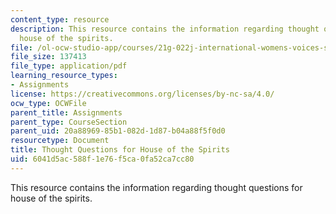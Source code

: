 ```yaml
---
content_type: resource
description: This resource contains the information regarding thought questions for
  house of the spirits.
file: /ol-ocw-studio-app/courses/21g-022j-international-womens-voices-spring-2004/6041d5ac588f1e76f5ca0fa52ca7cc80_MIT21G_022JS04_f_hu.pdf
file_size: 137413
file_type: application/pdf
learning_resource_types:
- Assignments
license: https://creativecommons.org/licenses/by-nc-sa/4.0/
ocw_type: OCWFile
parent_title: Assignments
parent_type: CourseSection
parent_uid: 20a88969-85b1-082d-1d87-b04a88f5f0d0
resourcetype: Document
title: Thought Questions for House of the Spirits
uid: 6041d5ac-588f-1e76-f5ca-0fa52ca7cc80
---
```

This resource contains the information regarding thought questions for house of the spirits.